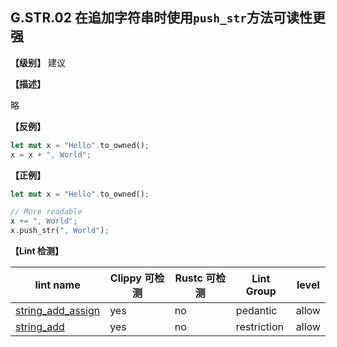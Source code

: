 ## G.STR.02   在追加字符串时使用`push_str`方法可读性更强

**【级别】** 建议

**【描述】**

略

**【反例】**

```rust
let mut x = "Hello".to_owned();
x = x + ", World";
```

**【正例】**

```rust
let mut x = "Hello".to_owned();

// More readable
x += ", World";
x.push_str(", World");
```

**【Lint 检测】**

| lint name                                                    | Clippy 可检测 | Rustc 可检测 | Lint Group  | level |
| ------------------------------------------------------------ | ------------- | ------------ | ----------- | ----- |
| [string_add_assign](https://rust-lang.github.io/rust-clippy/master/#string_add_assign) | yes           | no           | pedantic    | allow |
| [string_add](https://rust-lang.github.io/rust-clippy/master/#string_add) | yes           | no           | restriction | allow |



